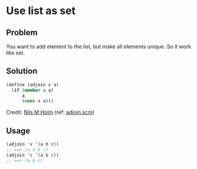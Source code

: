 # Use list as set

## Problem

You want to add element to the list, but make all elements unique. So it work like set.

## Solution
    
```scheme
(define (adjoin x a)
  (if (member x a)
      a
      (cons x a)))
```

Credit: [Nils M Holm](https://t3x.org/) (ref: [adjoin.scm](https://t3x.org/s9fes/adjoin.scm.html))

## Usage

```scheme
(adjoin 'x '(a b c))
;; ==> (x a b c)
(adjoin 'c '(a b c))
;; ==> (a b c)
```